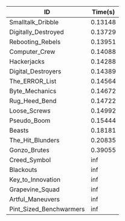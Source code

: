 |ID|Time(s)|
|-|-|
|Smalltalk_Dribble|0.13148|
|Digitally_Destroyed|0.13729|
|Rebooting_Rebels|0.13951|
|Computer_Crew|0.14088|
|Hackerjacks|0.14288|
|Digital_Destroyers|0.14389|
|The_ERROR_List|0.14564|
|Byte_Mechanics|0.14672|
|Rug_Heed_Bend|0.14722|
|Loose_Screws|0.14992|
|Pseudo_Boom|0.15444|
|Beasts|0.18181|
|The_Hit_Blunders|0.20835|
|Gonzo_Brutes|0.39055|
|Creed_Symbol|inf|
|Blackouts|inf|
|Key_to_Innovation|inf|
|Grapevine_Squad|inf|
|Artful_Maneuvers|inf|
|Pint_Sized_Benchwarmers|inf|
